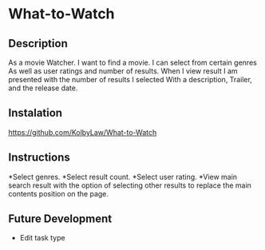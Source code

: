 # What-to-Watch

## Description

As a movie Watcher.
I want to find a movie.
I can select from certain genres
As well as user ratings and number of results.
When I view result I am presented with the number of results I selected With a description,
Trailer, and the release date.

## Instalation

https://github.com/KolbyLaw/What-to-Watch

## Instructions

*Select genres.
*Select result count.
*Select user rating.
*View main search result with the option of selecting other results to replace the main contents position on the page.

## Future Development

- Edit task type
